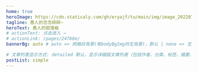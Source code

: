 ```yaml
---
home: true
heroImage: https://cdn.staticaly.com/gh/eryajf/tu/main/img/image_20220720_132208.png
tagline: 愚人的念念碎碎~
heroText: 愚人的部落格
# actionText: 点击进入 →
# actionLink: /pages/24768e/
bannerBg: auto # auto => 网格纹背景(有bodyBgImg时无背景)，默认 | none => 无 | '大图地址' | background: 自定义背景样式       提示：如发现文本颜色不适应你的背景时可以到palette.styl修改$bannerTextColor变量

# 文章列表显示方式: detailed 默认，显示详细版文章列表（包括作者、分类、标签、摘要、分页等）| simple => 显示简约版文章列表（仅标题和日期）| none 不显示文章列表
postList: simple
---
```

